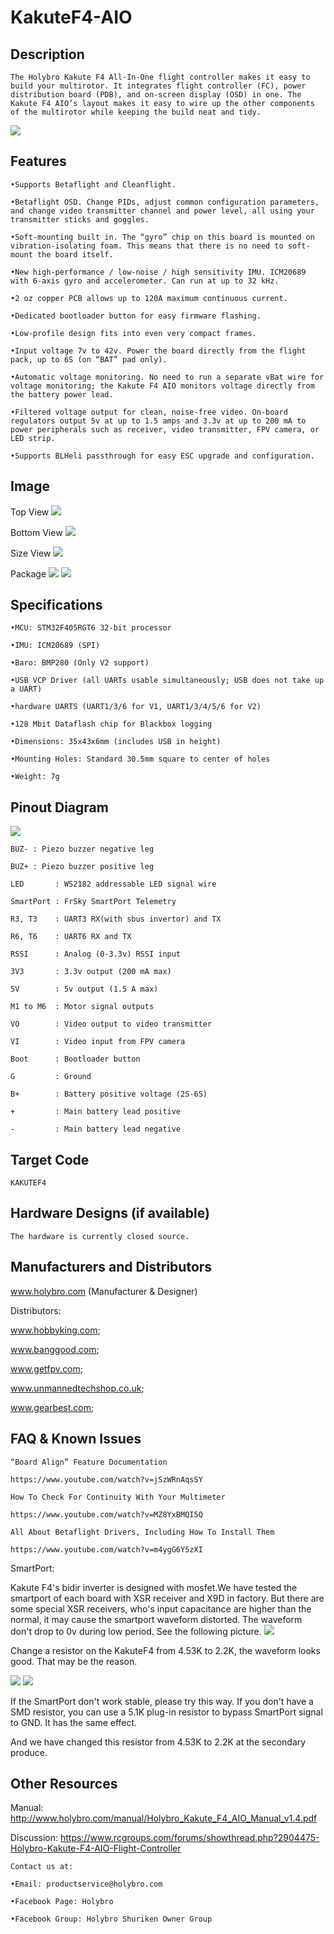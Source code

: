 # KakuteF4-AIO

## Description

`The Holybro Kakute F4 All-In-One flight controller makes it easy to build your multirotor. It integrates flight controller (FC), power distribution board (PDB), and on-screen display (OSD) in one. The Kakute F4 AIO’s layout makes it easy to wire up the other components of the multirotor while keeping the build neat and tidy.`

![](https://github.com/jamming/image/blob/master/kakuteF4-package1.jpg?raw=true)

## Features
`•Supports Betaflight and Cleanflight.`

`•Betaflight OSD. Change PIDs, adjust common configuration parameters, and change video transmitter channel and power level, all using your transmitter sticks and goggles.`

`•Soft-mounting built in. The “gyro” chip on this board is mounted on vibration-isolating foam. This means that there is no need to soft-mount the board itself.`

`•New high-performance / low-noise / high sensitivity IMU. ICM20689 with 6-axis gyro and accelerometer. Can run at up to 32 kHz.`

`•2 oz copper PCB allows up to 120A maximum continuous current.`

`•Dedicated bootloader button for easy firmware flashing.`

`•Low-profile design fits into even very compact frames.`

`•Input voltage 7v to 42v. Power the board directly from the flight pack, up to 6S (on “BAT” pad only).`

`•Automatic voltage monitoring. No need to run a separate vBat wire for voltage monitoring; the Kakute F4 AIO monitors voltage directly from the battery power lead.`

`•Filtered voltage output for clean, noise-free video. On-board regulators output 5v at up to 1.5 amps and 3.3v at up to 200 mA to power peripherals such as receiver, video transmitter, FPV camera, or LED strip.`

`•Supports BLHeli passthrough for easy ESC upgrade and configuration.`

## Image

Top View
![](https://github.com/jamming/image/blob/master/kakuteF4aio-top.jpg?raw=true)

Bottom View
![](https://github.com/jamming/image/blob/master/kakuteF4aio-bottom.jpg?raw=true)

Size View
![](https://github.com/jamming/image/blob/master/kakuteF4-side.jpg?raw=true)

Package
![](https://github.com/jamming/image/blob/master/kakuteF4-package2.jpg?raw=true)
![](https://github.com/jamming/image/blob/master/kakuteF4-package3.jpg?raw=true)


## Specifications

`•MCU: STM32F405RGT6 32-bit processor`

`•IMU: ICM20689 (SPI)`

`•Baro: BMP280 (Only V2 support)`

`•USB VCP Driver (all UARTs usable simultaneously; USB does not take up a UART)`

`•hardware UARTS (UART1/3/6 for V1, UART1/3/4/5/6 for V2)`

`•128 Mbit Dataflash chip for Blackbox logging`

`•Dimensions: 35x43x6mm (includes USB in height)`

`•Mounting Holes: Standard 30.5mm square to center of holes `

`•Weight: 7g`

## Pinout Diagram
![](https://github.com/jamming/image/blob/master/kakuteF4-size.jpg?raw=true)  

`BUZ- : Piezo buzzer negative leg`

`BUZ+ : Piezo buzzer positive leg`

`LED       : WS2182 addressable LED signal wire`

`SmartPort : FrSky SmartPort Telemetry`

`R3, T3    : UART3 RX(with sbus invertor) and TX`

`R6, T6    : UART6 RX and TX`

`RSSI      : Analog (0-3.3v) RSSI input`

`3V3       : 3.3v output (200 mA max)`

`5V        : 5v output (1.5 A max)`

`M1 to M6  : Motor signal outputs`

`VO        : Video output to video transmitter`

`VI        : Video input from FPV camera`

`Boot      : Bootloader button`

`G         : Ground`

`B+        : Battery positive voltage (2S-6S)`

`+         : Main battery lead positive`

`-         : Main battery lead negative`

## Target Code   
`KAKUTEF4`

## Hardware Designs (if available)

`The hardware is currently closed source.`

## Manufacturers and Distributors

 www.holybro.com (Manufacturer & Designer)

Distributors:

 www.hobbyking.com;

 www.banggood.com;

 www.getfpv.com;
 
 www.unmannedtechshop.co.uk;

 www.gearbest.com;

## FAQ & Known Issues

`“Board Align” Feature Documentation`

`https://www.youtube.com/watch?v=jSzWRnAqsSY`

`How To Check For Continuity With Your Multimeter`

`https://www.youtube.com/watch?v=MZ8YxBMQI5Q`

`All About Betaflight Drivers, Including How To Install Them`

`https://www.youtube.com/watch?v=m4ygG6Y5zXI` 

SmartPort:

Kakute F4's bidir inverter is designed with mosfet.We have tested the smartport of each board with XSR receiver and X9D in factory. But there are some special XSR receivers, who's input capacitance are higher than the normal, it may cause the smartport waveform distorted. The waveform don't drop to 0v during low period. See the following picture. 
![](https://github.com/jamming/image/blob/master/waveform.png?raw=true) 


Change a resistor on the KakuteF4 from 4.53K to 2.2K, the waveform looks good. That may be the reason.

![](https://github.com/jamming/image/blob/master/smartport.png?raw=true)
![](https://github.com/jamming/image/blob/master/waveform2.png?raw=true)

If the SmartPort don't work stable, please try this way. If you don't have a SMD resistor, you can use a 5.1K plug-in resistor to bypass SmartPort signal to GND. It has the same effect.

And we have changed this resistor from 4.53K to 2.2K at the secondary produce.
 
## Other Resources

 Manual:
 http://www.holybro.com/manual/Holybro_Kakute_F4_AIO_Manual_v1.4.pdf

 Discussion:
 https://www.rcgroups.com/forums/showthread.php?2904475-Holybro-Kakute-F4-AIO-Flight-Controller

`Contact us at:`

`•Email: productservice@holybro.com`

`•Facebook Page: Holybro`

`•Facebook Group: Holybro Shuriken Owner Group`